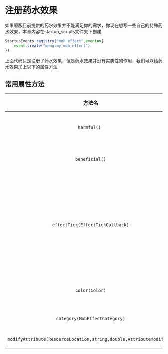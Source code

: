 # 注册药水效果
如果原版目前提供的药水效果并不能满足你的需求，你现在想写一些自己的特殊药水效果，本章内容在startup_scripts文件夹下创建
```js
StartupEvents.registry("mob_effect",event=>{
    event.create("meng:my_mob_effect")
})
```
上面代码只是注册了药水效果，但是药水效果并没有实质性的作用，我们可以给药水效果加上以下的属性方法
## 常用属性方法
|                               方法名                                |     方法作用     |            备注            |
| :-----------------------------------------------------------------: | :--------------: | :------------------------: |
|                            `harmful() `                             |    负面的药水    |          显示作用          |
|                           `beneficial()`                           |    增益的药水    |          显示作用          |
|                  `effectTick(EffectTickCallback)`                   |  药水的tick效果  | 主要用于药水提供的效果编写 |
|                           `color(Color)`                            | 设置药水粒子颜色 |             -              |
|                    `category(MobEffectCategory)`                    |    药水种类？    |             -              |
| `modifyAttribute(ResourceLocation,string,double,AttributeModifier)` |     修改属性     |             -              |